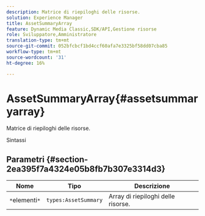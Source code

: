 ```yaml
---
description: Matrice di riepiloghi delle risorse.
solution: Experience Manager
title: AssetSummaryArray
feature: Dynamic Media Classic,SDK/API,Gestione risorse
role: Sviluppatore,Amministratore
translation-type: tm+mt
source-git-commit: 052bfcbcf1bd4ccf60afa7e3325bf58dd07cba85
workflow-type: tm+mt
source-wordcount: '31'
ht-degree: 16%

---
```



# AssetSummaryArray{#assetsummaryarray}

Matrice di riepiloghi delle risorse.

Sintassi

## Parametri {#section-2ea395f7a4324e05b8fb7b307e3314d3}

| Nome | Tipo | Descrizione |
|---|---|---|
| `*`elementi`*` | `types:AssetSummary` | Array di riepiloghi delle risorse. |

